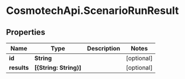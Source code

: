 # CosmotechApi.ScenarioRunResult

## Properties

Name | Type | Description | Notes
------------ | ------------- | ------------- | -------------
**id** | **String** |  | [optional] 
**results** | **[{String: String}]** |  | [optional] 


